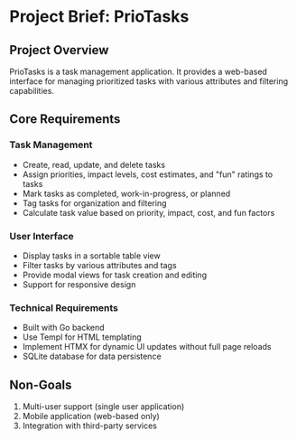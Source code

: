 # Project Brief: PrioTasks

## Project Overview
PrioTasks is a task management application. It provides a web-based interface for managing prioritized tasks with various attributes and filtering capabilities.

## Core Requirements

### Task Management
- Create, read, update, and delete tasks
- Assign priorities, impact levels, cost estimates, and "fun" ratings to tasks
- Mark tasks as completed, work-in-progress, or planned
- Tag tasks for organization and filtering
- Calculate task value based on priority, impact, cost, and fun factors

### User Interface
- Display tasks in a sortable table view
- Filter tasks by various attributes and tags
- Provide modal views for task creation and editing
- Support for responsive design

### Technical Requirements
- Built with Go backend
- Use Templ for HTML templating
- Implement HTMX for dynamic UI updates without full page reloads
- SQLite database for data persistence

## Non-Goals
1. Multi-user support (single user application)
2. Mobile application (web-based only)
4. Integration with third-party services
